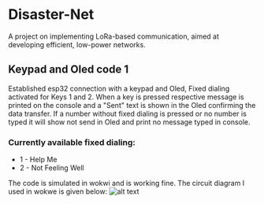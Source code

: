 # Disaster-Net
A project on implementing LoRa-based communication, aimed at developing efficient, low-power networks.
## Keypad and Oled code 1
Established esp32 connection with a keypad and Oled, Fixed dialing activated for Keys 1 and 2. When a key is pressed respective message is printed on the console and a "Sent" text is shown in the Oled confirming the data transfer. If a number without fixed dialing is pressed or no number is typed it will show not send in Oled and print no message typed in console.
### Currently available fixed dialing:
* 1 - Help Me
* 2 - Not Feeling Well

The code is simulated in wokwi and is working fine. The circuit diagram I used in wokwe is given below:
![alt text]([https://github.com/sayeedmunees/[reponame]/blob/[branch]/image.jpg?raw=true](https://github.com/sayeedmunees/disaster-net/blob/munees/%7B629C4A6E-662A-44BD-8859-F233FBBD7224%7D.png))
